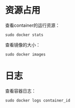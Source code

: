 # 资源占用
查看container的运行资源：
```
sudo docker stats
```

查看镜像的大小：
```
sudo docker images
```

# 日志
查看容器日志：
```
sudo docker logs container_id
```

